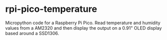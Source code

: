 # rpi-pico-temperature
Micropython code for a Raspberry Pi Pico. Read temperature and humidity values from a AM2320 and then display the output on a 0.91" OLED display based around a SSD1306.
